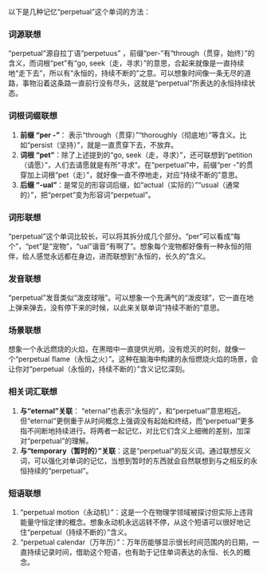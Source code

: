 以下是几种记忆“perpetual”这个单词的方法：

### 词源联想
“perpetual”源自拉丁语“perpetuus” ，前缀“per-”有“through（贯穿，始终）”的含义，而词根“pet”有“go, seek（走，寻求）”的意思，合起来就像是一直持续地“走下去”，所以有“永恒的，持续不断的”之意。可以想象时间像一条无尽的道路，事物沿着这条路一直前行没有尽头，这就是“perpetual”所表达的永恒持续状态。

### 词根词缀联想
1. **前缀 “per -”**： 表示“through（贯穿）”“thoroughly（彻底地）”等含义。比如“persist（坚持）”，就是一直贯穿下去，不放弃。
2. **词根 “pet”**：除了上述提到的“go, seek（走，寻求）”，还可联想到“petition（请愿）”，人们去请愿就是有所“寻求”。在“perpetual”中，前缀“per -”的贯穿加上词根“pet（走）”，就好像一直不停地走，对应“持续不断的”意思。
3. **后缀 “-ual”**：是常见的形容词后缀，如“actual（实际的）”“usual（通常的）”，把“perpet”变为形容词“perpetual”。

### 词形联想
“perpetual”这个单词比较长，可以将其拆分成几个部分。“per”可以看成“每个”，“pet”是“宠物”，“ual”谐音“有啊了”。想象每个宠物都好像有一种永恒的陪伴，给人感觉永远都在身边，进而联想到“永恒的，长久的”含义。

### 发音联想
“perpetual”发音类似“泼皮球哦”。可以想象一个充满气的“泼皮球”，它一直在地上弹来弹去，没有停下来的时候，以此来关联单词“持续不断的”意思。

### 场景联想
想象一个永远燃烧的火焰，在黑暗中一直提供光明，没有熄灭的时刻，就像一个“perpetual flame（永恒之火）”。这种在脑海中构建的永恒燃烧火焰的场景，会让你对“perpetual（永恒的，持续不断的）”含义记忆深刻。

### 相关词汇联想
1. **与“eternal”关联**： “eternal”也表示“永恒的”，和“perpetual”意思相近。但“eternal”更侧重于从时间概念上强调没有起始和终结，而“perpetual”更多指不间断地持续进行。将两者一起记忆，对比它们含义上细微的差别，加深对“perpetual”的理解。
2. **与“temporary（暂时的）”关联**：这是“perpetual”的反义词。通过联想反义词，可以强化对单词的记忆，当想到暂时的东西就会自然联想到与之相反的永恒持续的“perpetual”。

### 短语联想
1. “perpetual motion（永动机）”：这是一个在物理学领域被探讨但实际上违背能量守恒定律的概念。想象永动机永远运转不停，从这个短语可以很好地记住“perpetual（持续不断的）”含义。
2. “perpetual calendar（万年历）”：万年历能够显示很长时间范围内的日期，一直持续记录时间，借助这个短语，也有助于记住单词表达的永恒、长久的概念。 
